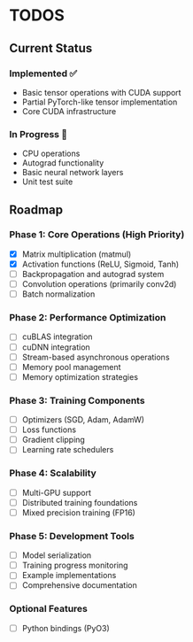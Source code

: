 # TODOS

## Current Status

### Implemented ✅
- Basic tensor operations with CUDA support
- Partial PyTorch-like tensor implementation
- Core CUDA infrastructure

### In Progress 🚧
- CPU operations
- Autograd functionality
- Basic neural network layers
- Unit test suite

## Roadmap

### Phase 1: Core Operations (High Priority)
- [x] Matrix multiplication (matmul)
- [x] Activation functions (ReLU, Sigmoid, Tanh)
- [ ] Backpropagation and autograd system
- [ ] Convolution operations (primarily conv2d)
- [ ] Batch normalization

### Phase 2: Performance Optimization
- [ ] cuBLAS integration
- [ ] cuDNN integration
- [ ] Stream-based asynchronous operations
- [ ] Memory pool management
- [ ] Memory optimization strategies

### Phase 3: Training Components
- [ ] Optimizers (SGD, Adam, AdamW)
- [ ] Loss functions
- [ ] Gradient clipping
- [ ] Learning rate schedulers

### Phase 4: Scalability
- [ ] Multi-GPU support
- [ ] Distributed training foundations
- [ ] Mixed precision training (FP16)

### Phase 5: Development Tools
- [ ] Model serialization
- [ ] Training progress monitoring
- [ ] Example implementations
- [ ] Comprehensive documentation

### Optional Features
- [ ] Python bindings (PyO3)
